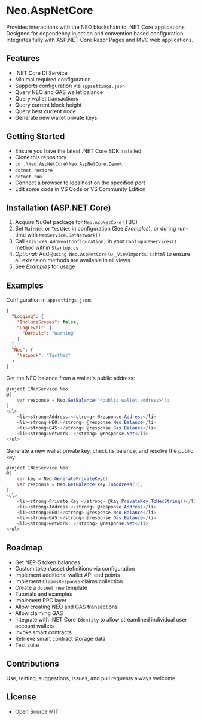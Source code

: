 ﻿# Neo.AspNetCore

Provides interactions with the NEO blockchain to .NET Core applications. Designed for dependency injection and convention based configuration. Integrates fully with ASP.NET Core Razor Pages and MVC web applications.

## Features

- .NET Core DI Service
- Minimal required configuration
- Supports configuration via `appsettings.json`
- Query NEO and GAS wallet balance
- Query wallet transactions
- Query current block height
- Query best current node
- Generate new wallet private keys

## Getting Started

- Ensure you have the latest .NET Core SDK installed
- Clone this repository
- `cd .\Neo.AspNetCore\Neo.AspNetCore.Demo\`
- `dotnet restore`
- `dotnet run`
- Connect a browser to localhost on the specified port
- Edit some code in VS Code or VS Community Edition

## Installation (ASP.NET Core)

1. Acquire NuGet package for `Neo.AspNetCore` (TBC)
2. Set `MainNet` or `TestNet` in configuration (See *Examples*), or during run-time with `NeoService.SetNetwork()`
3. Call `services.AddNeo(Configuration)` in your `ConfigureServices()` method within `Startup.cs`
4. *Optional:* Add `@using Neo.AspNetCore` to `_ViewImports.cshtml` to ensure all extension methods are available in all views
5. See *Examples* for usage

## Examples

Configuration in `appsettings.json`:

```json
{
  "Logging": {
    "IncludeScopes": false,
    "LogLevel": {
      "Default": "Warning"
    }
  },
  "Neo": {
    "Network": "TestNet"
  }
}
```

Get the NEO balance from a wallet's public address:

```c#
@inject INeoService Neo
@{
    var response = Neo.GetBalance("<public wallet address>");
}
<ul>
    <li><strong>Address:</strong> @response.Address</li>
    <li><strong>NEO:</strong> @response.Neo.Balance</li>
    <li><strong>GAS:</strong> @response.Gas.Balance</li>
    <li><strong>Network: </strong> @response.Net</li>
</ul>
```

Generate a new wallet private key, check its balance, and resolve the public key:

```c#
@inject INeoService Neo
@{
    var key = Neo.GeneratePrivateKey();
    var response = Neo.GetBalance(key.ToAddress());
}
<ul>
    <li><strong>Private Key:</strong> @key.PrivateKey.ToHexString()</li>
    <li><strong>Address:</strong> @response.Address</li>
    <li><strong>NEO:</strong> @response.Neo.Balance</li>
    <li><strong>GAS:</strong> @response.Gas.Balance</li>
    <li><strong>Network: </strong> @response.Net</li>
</ul>
```

## Roadmap

- Get NEP-5 token balances
- Custom token/asset definitions via configuration
- Implement additional wallet API end points
- Implement `ClaimsResponse` claims collection
- Create a `dotnet new` template
- Tutorials and examples
- Implement RPC layer
- Allow creating NEO and GAS transactions
- Allow claiming GAS
- Integrate with .NET Core `Identity` to allow streamlined individual user account wallets
- Invoke smart contracts
- Retrieve smart contract storage data
- Test suite

## Contributions

Use, testing, suggestions, issues, and pull requests always welcome.

## License

- Open Source MIT
